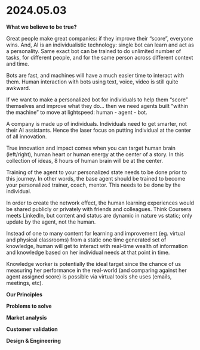 # 2024.05.03

**What we believe to be true?**

Great people make great companies: if they improve their “score”, everyone wins. And, AI is an individualistic technology: single bot can learn and act as a personality. Same exact bot can be trained to do unlimited number of tasks, for different people, and for the same person across different context and time.

Bots are fast, and machines will have a much easier time to interact with them. Human interaction with bots using text, voice, video is still quite awkward.

If we want to make a personalized bot for individuals to help them “score” themselves and improve what they do… then we need agents built “within the machine” to move at lightspeed: human - agent - bot.

A company is made up of individuals. Individuals need to get smarter, not their AI assistants. Hence the laser focus on putting individual at the center of all innovation.

True innovation and impact comes when you can target human brain (left/right), human heart or human energy at the center of a story. In this collection of ideas, 8 hours of human brain will be at the center.

Training of the agent to your personalized state needs to be done prior to this journey. In other words, the base agent should be trained to become your personalized trainer, coach, mentor. This needs to be done by the individual.

In order to create the network effect, the human learning experiences would be shared publicly or privately with friends and colleagues. Think Coursera meets LinkedIn, but content and status are dynamic in nature vs static; only update by the agent, not the human.

Instead of one to many content for learning and improvement (eg. virtual and physical classrooms) from a static one time generated set of knowledge, human will get to interact with real-time wealth of information and knowledge based on her individual needs at that point in time.

Knowledge worker is potentially the ideal target since the chance of us measuring her performance in the real-world (and comparing against her agent assigned score) is possible via virtual tools she uses (emails, meetings, etc).

**Our Principles**

**Problems to solve**

**Market analysis**

**Customer validation**

**Design & Engineering**


